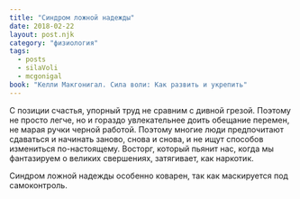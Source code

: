```yaml
---
title: "Синдром ложной надежды"
date: 2018-02-22
layout: post.njk
category: "физиология"
tags:
  - posts
  - silaVoli
  - mcgonigal
book: "Келли Макгонигал. Сила воли: Как развить и укрепить"
---
```


С позиции счастья, упорный труд не сравним с дивной грезой. Поэтому не просто легче, но и гораздо увлекательнее доить обещание перемен, не марая ручки черной работой. Поэтому многие люди предпочитают сдаваться и начинать заново, снова и снова, и не ищут способов измениться по-настоящему. Восторг, который пьянит нас, когда мы фантазируем о великих свершениях, затягивает, как наркотик.

Синдром ложной надежды особенно коварен, так как маскируется под самоконтроль.
